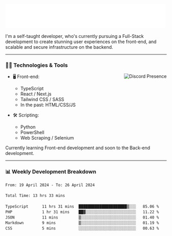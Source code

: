 <img src="assets/wave.svg" alt=":wave:" />

I'm a self-taught developer, who's currently pursuing a Full-Stack development to create stunning user experiences on the front-end, and scalable and secure infrastructure on the backend.

---

### 🧑‍💻 Technologies & Tools

<a href="https://discord.com/users/414304208649453568" target="_blank" rel="nofollow">
   <img src="https://lanyard-profile-readme.vercel.app/api/414304208649453568?idleMessage=Probably%20doing%20something%20else..." alt="Discord Presence" align="right">
</a>

- 🖥️ Front-end:

  - TypeScript
  - React / Next.js
  - Tailwind CSS / SASS
  - In the past: HTML/CSS/JS

- 🛠 Scripting:

  - Python
  - PowerShell
  - Web Scraping / Selenium

Currently learning Front-end development and soon to the Back-end development.

---

### 📊 Weekly Development Breakdown

<!-- ![ccrsxx's GitHub Stats](https://github-readme-stats.vercel.app/api?username=ccrsxx&count_private=true&theme=tokyonight) -->
<!-- ![ccrsxx's Top Langs](https://github-readme-stats.vercel.app/api/top-langs/?username=ccrsxx&hide=lua,java,html&theme=tokyonight) -->

<!--START_SECTION:waka-->

```txt
From: 19 April 2024 - To: 26 April 2024

Total Time: 13 hrs 33 mins

TypeScript      11 hrs 31 mins  █████████████████████▒░░░   85.06 %
PHP             1 hr 31 mins    ██▓░░░░░░░░░░░░░░░░░░░░░░   11.22 %
JSON            11 mins         ▒░░░░░░░░░░░░░░░░░░░░░░░░   01.40 %
Markdown        9 mins          ▒░░░░░░░░░░░░░░░░░░░░░░░░   01.19 %
CSS             5 mins          ░░░░░░░░░░░░░░░░░░░░░░░░░   00.63 %
```

<!--END_SECTION:waka-->
